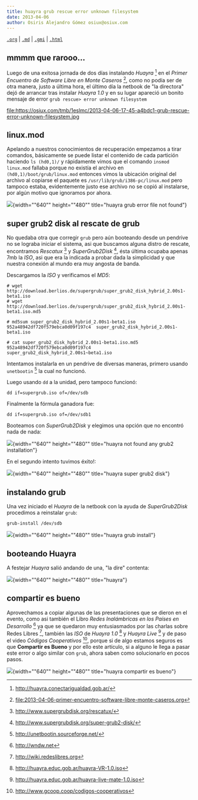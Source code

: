 ```yaml
---
title: huayra grub rescue error unknown filesystem
date: 2013-04-06
author: Osiris Alejandro Gómez osiux@osiux.com
---
```


[`.org`](https://gitlab.com/osiux/osiux.gitlab.io/-/raw/master/2013-04-06-huayra-grub-rescue-error-unknown-filesystem.org) |
[`.md`](https://gitlab.com/osiux/osiux.gitlab.io/-/raw/master/2013-04-06-huayra-grub-rescue-error-unknown-filesystem.md) |
[`.gmi`](gemini://gmi.osiux.com/2013-04-06-huayra-grub-rescue-error-unknown-filesystem.gmi) |
[`.html`](https://osiux.gitlab.io/2013-04-06-huayra-grub-rescue-error-unknown-filesystem.html)

## mmmm que rarooo...

Luego de una exitosa jornada de dos días instalando *Huayra* [^1] en el
*Primer Encuentro de Software Libre en Monte Caseros* [^2], como no
podía ser de otra manera, justo a última hora, el último día la netbook
de \"la directora\" dejó de arrancar tras instalar *Huayra 1.0* y en su
lugar apareció un bonito mensaje de error
`grub rescue> error unknown filesystem`

<file:https://osiux.com/tmb/1eslmc/2013-04-06-17-45-a4bdc1-grub-rescue-error-unknown-filesystem.jpg>

## linux.mod

Apelando a nuestros conocimientos de recuperación empezamos a tirar
comandos, básicamente se puede listar el contenido de cada partición
haciendo `ls (hd0,1)/` y rápidamente vimos que el comando
`insmod linux.mod` fallaba porque no existía el archivo en
`(hd0,1)/boot/grub/linux.mod` entonces vimos la ubicación original del
archivo al copiarse el paquete es `/usr/lib/grub/i386-pc/linux.mod` pero
tampoco estaba, evidentemente justo ese archivo no se copió al
instalarse, por algún motivo que ignoramos por ahora.

![](https://osiux.com/tmb/1eslmc/2013-04-06-17-55-926d69-grub-error-file-not-found.jpg){width="\"640\""
height="\"480\"" title="huayra grub error file not found"}

## super grub2 disk al rescate de grub

No quedaba otra que corregir `grub` pero aún booteando desde un pendrive
no se lograba iniciar el sistema, asi que buscamos alguna distro de
rescate, encontramos *Rescatux* [^3] y *SuperGrub2Disk* [^4], ésta
última ocupaba apenas 7mb la *ISO*, asi que era la indicada a probar
dada la simplicidad y que nuestra conexión al mundo era muy angosta de
banda.

Descargamos la *ISO* y verificamos el *MD5*:

``` {.example}
# wget http://download.berlios.de/supergrub/super_grub2_disk_hybrid_2.00s1-beta1.iso
# wget http://download.berlios.de/supergrub/super_grub2_disk_hybrid_2.00s1-beta1.iso.md5

# md5sum super_grub2_disk_hybrid_2.00s1-beta1.iso
952a48942df720f579ebca0d09f197c4  super_grub2_disk_hybrid_2.00s1-beta1.iso

# cat super_grub2_disk_hybrid_2.00s1-beta1.iso.md5
952a48942df720f579ebca0d09f197c4  super_grub2_disk_hybrid_2.00s1~beta1.iso
```

Intentamos instalarla en un pendrive de diversas maneras, primero usando
`unetbootin` [^5] la cual no funcionó.

Luego usando `dd` a la unidad, pero tampoco funcionó:

``` {.example}
dd if=supergrub.iso of=/dev/sdb
```

Finalmente la fórmula ganadora fue:

``` {.example}
dd if=supergrub.iso of=/dev/sdb1
```

Booteamos con *SuperGrub2Disk* y elegimos una opción que no encontró
nada de nada:

![](https://osiux.com/tmb/1eslmc/2013-04-06-18-15-caef04-not-found-any-grub2-installation.jpg){width="\"640\""
height="\"480\"" title="huayra not found any grub2 installation"}

En el segundo intento tuvimos éxito!:

![](https://osiux.com/tmb/1eslmc/2013-04-06-18-15-d81f34-super-grub2-disk.jpg){width="\"640\""
height="\"480\"" title="huayra super grub2 disk"}

## instalando grub

Una vez iniciado el *Huayra* de la netbook con la ayuda de
*SuperGrub2Disk* procedimos a reinstalar `grub`:

``` {.example}
grub-install /dev/sdb
```

![](https://osiux.com/tmb/1eslmc/2013-04-06-18-18-f4b7dd-grub-install.jpg){width="\"640\""
height="\"480\"" title="huayra grub install"}

## booteando Huayra

A festejar *Huayra* salió andando de una, \"la dire\" contenta:

![](https://osiux.com/tmb/1eslmc/2013-04-06-18-19-9d2385-huayra.jpg){width="\"640\""
height="\"480\"" title="huayra"}

## compartir es bueno

Aprovechamos a copiar algunas de las presentaciones que se dieron en el
evento, como asi también el Libro *Redes Inalámbricas en los Países en
Desarrollo* [^6] ya que se quedaron muy entusiasmados por las charlas
sobre Redes Libres [^7], también las *ISO* de *Huayra 1.0* [^8] y
*Huayra Live* [^9] y de paso el video *Códigos Cooperativos* [^10],
porque si de algo estamos seguros es que **Compartir es Bueno** y por
ello este artículo, si a alguno le llega a pasar este error o algo
similar con `grub`, ahora saben como solucionarlo en pocos pasos.

![](https://osiux.com/tmb/1eslmc/2013-04-06-18-41-662982-compartir.jpg){width="\"640\""
height="\"480\"" title="huayra compartir es bueno"}

[^1]: <http://huayra.conectarigualdad.gob.ar/>

[^2]: [file:2013-04-06-primer-encuentro-software-libre-monte-caseros.org](2013-04-06-primer-encuentro-software-libre-monte-caseros)

[^3]: <http://www.supergrubdisk.org/rescatux/>

[^4]: <http://www.supergrubdisk.org/super-grub2-disk/>

[^5]: <http://unetbootin.sourceforge.net/>

[^6]: <http://wndw.net>

[^7]: <http://wiki.redeslibres.org>

[^8]: <http://huayra.educ.gob.ar/huayra-VR-1.0.iso>

[^9]: <http://huayra.educ.gob.ar/huayra-live-mate-1.0.iso>

[^10]: <http://www.gcoop.coop/codigos-cooperativos>
